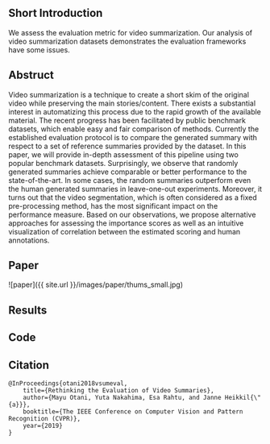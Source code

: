 ## Short Introduction
We assess the evaluation metric for video summarization.
Our analysis of video summarization datasets demonstrates the evaluation frameworks have some issues.

## Abstruct

Video summarization is a technique to create a short skim of the original video while preserving the main stories/content. There exists a substantial interest in automatizing this process due to the rapid growth of the available material. The recent progress has been facilitated by public benchmark datasets, which enable easy and fair comparison of methods. Currently the established evaluation protocol is to compare the generated summary with respect to a set of reference summaries provided by the dataset. In this paper, we will provide in-depth assessment of this pipeline using two popular benchmark datasets. Surprisingly, we observe that randomly generated summaries achieve comparable or better performance to the state-of-the-art. In some cases, the random summaries outperform even the human generated summaries in leave-one-out experiments. Moreover, it turns out that the video segmentation, which is often considered as a fixed pre-processing method, has the most significant impact on the performance measure. Based on our observations, we propose alternative approaches for assessing the importance scores as well as an intuitive visualization of correlation between the estimated scoring and human annotations.

## Paper
![paper]({{ site.url }}/images/paper/thums_small.jpg)

## Results

## Code

## Citation

```
@InProceedings{otani2018vsumeval,
    title={Rethinking the Evaluation of Video Summaries},
    author={Mayu Otani, Yuta Nakahima, Esa Rahtu, and Janne Heikkil{\"{a}}},
    booktitle={The IEEE Conference on Computer Vision and Pattern Recognition (CVPR)},
    year={2019}
}
```

